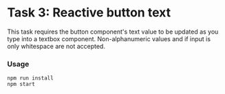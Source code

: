 # Task 3: Reactive button text
    
This task requires the button component's text value to be updated as you type into a textbox component. Non-alphanumeric values and if input is only whitespace are not accepted.

### Usage
```
npm run install
npm start
```